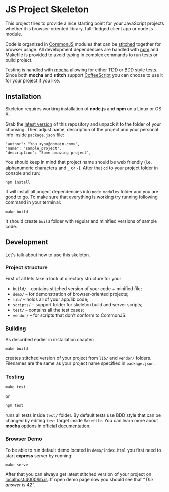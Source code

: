 # JS Project Skeleton
This project tries to provide a nice starting point for your JavaScript projects whether it is browser-oriented library, full-fledged client app or node.js module.

Code is organized in [CommonJS](http://en.wikipedia.org/wiki/CommonJS) modules that can be [stitched](https://github.com/sstephenson/stitch) together for browser usage. All development dependencies are handled with [npm](http://npmjs.org/) and Makefile is provided to avoid typing in complex commands to run tests or build project.

Testing is handled with [mocha](http://visionmedia.github.com/mocha/) allowing for either TDD or BDD style tests. Since both **mocha** and **stitch** support [CoffeeScript](http://coffeescript.org/) you can choose to use it for your project if you like.

## Installation

Skeleton requires working installation of **node.js** and **npm** on a Linux or OS X.

Grab the [latest version](https://github.com/grassator/js-project-skeleton/zipball/master) of this repository and unpack it to the folder of your choosing. Then adjust name, description of the project and your personal info inside `package.json` file:

    "author": "You <you@domain.com>",
    "name": "sample_project",
    "description": "Some amazing project",

You should keep in mind that project name should be web friendly (i.e. alphanumeric characters and `_` or `-`). After that `cd` to your project folder in console and run:

    npm install

It will install all project dependencies into `node_modules` folder and you are good to go. To make sure that everything is working try running following command in your terminal:

    make build

It should create `build` folder with regular and minified versions of sample code.

## Development

Let's talk about how to use this skeleton.

### Project structure

First of all lets take a look at directory structure for your

* `build/` – contains stitched version of your code + minified file;
* `demo/` – for demonstration of browser-oriented projects;
* `lib/` – holds all of your app/lib code;
* `scripts/` – support folder for skeleton build and server scripts;
* `test/` – contains all the test cases;
* `vendor/` – for scripts that don't conform to CommonJS.

### Building

As described earlier in installation chapter:

    make build

creates stitched version of your project from `lib/` and `vendor/` folders. Filenames are the same as your project name specified in `package.json`.

### Testing

    make test

or

    npm test

runs all tests inside `test/` folder. By default tests use BDD style that can be changed by editing `test` target inside `Makefile`. You can learn more about **mocha** options in [official documentation](http://visionmedia.github.com/mocha/).

### Browser Demo

To be able to run default demo located in `demo/index.html` you first need to start **express** server by running:

    make serve

After that you can always get latest stitched version of your project on [localhost:4000/lib.js](http://localhost:4000/lib.js). If open demo page now you should see that *“The answer is 42”*.